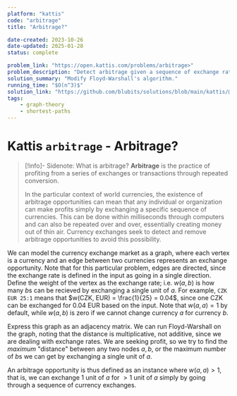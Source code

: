 ```yaml
---
platform: "kattis"
code: "arbitrage"
title: "Arbitrage?"

date-created: 2023-10-26
date-updated: 2025-01-28
status: complete

problem_link: "https://open.kattis.com/problems/arbitrage>"
problem_description: "Detect arbitrage given a sequence of exchange rates."
solution_summary: "Modify Floyd-Warshall's algorithm."
running_time: "$O(n^3)$"
solution_link: "https://github.com/blubits/solutions/blob/main/kattis/@solved/arbitrage/arbitrage.cpp"
tags:
    - graph-theory
    - shortest-paths
---
```


# Kattis `arbitrage` - Arbitrage?

> [!info]- Sidenote: What is arbitrage?
> **Arbitrage** is the practice of profiting from a series of exchanges or transactions through repeated conversion.
>
> In the particular context of world currencies, the existence of arbitrage opportunities can mean that any individual or organization can make profits simply by exchanging a specific sequence of currencies. This can be done within milliseconds through computers and can also be repeated over and over, essentially creating money out of thin air. Currency exchanges seek to detect and remove arbitrage opportunities to avoid this possibility.

We can model the currency exchange market as a graph, where each vertex is a currency and an edge between two currencies represents an exchange opportunity. Note that for this particular problem, edges are directed, since the exchange rate is defined in the input as going in a single direction. Define the weight of the vertex as the exchange rate; i.e. $w(a, b)$ is how many $b$s can be recieved by exchanging a single unit of $a$. For example, `CZK EUR 25:1` means that $w(CZK, EUR) = \frac{1}{25} = 0.04$, since one CZK can be exchanged for 0.04 EUR based on the input. Note that $w(a, a) = 1$ by default, while $w(a, b)$ is zero if we cannot change currency $a$ for currency $b$.

Express this graph as an adjacency matrix. We can run Floyd-Warshall on the graph, noting that the distance is multiplicative, not additive, since we are dealing with exchange rates. We are seeking profit, so we try to find the *maximum* "distance" between any two nodes $a, b$, or the maximum number of $b$s we can get by exchanging a single unit of $a$.

An arbitrage opportunity is thus defined as an instance where $w(a, a) > 1$, that is, we can exchange 1 unit of $a$ for $>1$ unit of $a$ simply by going through a sequence of currency exchanges.
